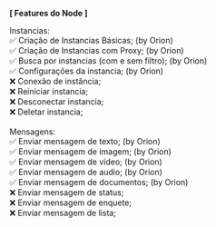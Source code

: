 **[ Features do Node ]**

Instancias: <br>
✅ Criação de Instancias Básicas; (by Orion)<br>
✅ Criação de Instancias com Proxy; (by Orion)<br>
✅ Busca por instancias (com e sem filtro); (by Orion)<br>
✅ Configurações da instancia; (by Orion)<br>
❌ Conexão de instância;<br>
❌ Reiniciar instancia;<br>
❌ Desconectar instancia;<br>
❌ Deletar instancia;<br>
<br>
Mensagens:<br>
✅ Enviar mensagem de texto; (by Orion) <br>
✅ Enviar mensagem de imagem; (by Orion) <br>
✅ Enviar mensagem de video; (by Orion) <br>
✅ Enviar mensagem de audio; (by Orion) <br>
✅ Enviar mensagem de documentos; (by Orion) <br>
❌ Enviar mensagem de status;<br>
❌ Enviar mensagem de enquete;<br>
❌ Enviar mensagem de lista;<br>
